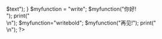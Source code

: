 <?php
function write($text)
{
	print($text);
}
function writebold ($text)
{
print("<b>$text</b>");
}
$myfunction = "write";
$myfunction("你好!<br>");
print("<br>\n");
$myfunction="writebold";
$myfunction("再见!");
print("<br>\n");
?>
